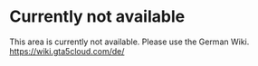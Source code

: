 # Currently not available

This area is currently not available. Please use the German Wiki. https://wiki.gta5cloud.com/de/